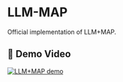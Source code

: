# LLM-MAP
Official implementation of LLM+MAP. 

## 🎥 Demo Video

[![LLM+MAP demo](https://markdown-videos-api.jorgenkh.no/url?url=https://www.youtube.com/watch?v=cdpNC10y-aw)](https://www.youtube.com/watch?v=cdpNC10y-aw)